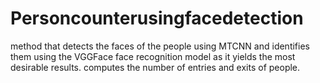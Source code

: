 # Personcounterusingfacedetection
method that detects the faces of the people using MTCNN  and identifies them using the VGGFace face recognition model as it yields the most desirable results. computes the number of entries and exits of people.
